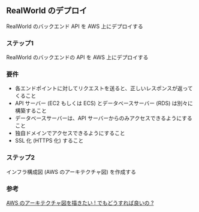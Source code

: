 ## RealWorld のデプロイ
RealWorld のバックエンド API を AWS 上にデプロイする

### ステップ1
RealWorld のバックエンドの API を AWS 上にデプロイする  

### 要件
- 各エンドポイントに対してリクエストを送ると、正しいレスポンスが返ってくること
- API サーバー (EC2 もしくは ECS) とデータベースサーバー (RDS) は別々に構築すること
- データベースサーバーは、API サーバーからのみアクセスできるようにすること
- 独自ドメインでアクセスできるようにすること
- SSL 化 (HTTPS 化) すること

### ステップ2
インフラ構成図 (AWS のアーキテクチャ図) を作成する

### 参考
[AWS のアーキテクチャ図を描きたい ! でもどうすれば良いの ?](https://aws.amazon.com/jp/builders-flash/202204/way-to-draw-architecture/?awsf.filter-name=*all)
